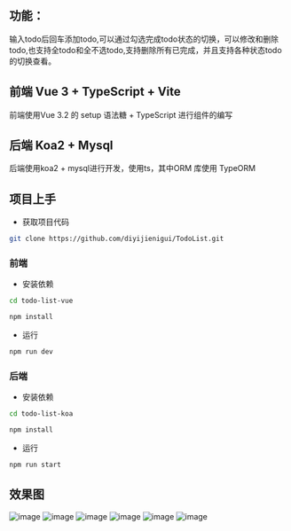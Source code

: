 ## 功能：
输入todo后回车添加todo,可以通过勾选完成todo状态的切换，可以修改和删除todo,也支持全todo和全不选todo,支持删除所有已完成，并且支持各种状态todo的切换查看。

## 前端 Vue 3 + TypeScript + Vite

前端使用Vue 3.2 的 setup 语法糖 + TypeScript 进行组件的编写

## 后端 Koa2 + Mysql

后端使用koa2 + mysql进行开发，使用ts，其中ORM 库使用 TypeORM

## 项目上手

- 获取项目代码

```bash
git clone https://github.com/diyijienigui/TodoList.git
```

### 前端
- 安装依赖

```bash
cd todo-list-vue

npm install
```

- 运行

```bash
npm run dev
```
### 后端
- 安装依赖
```bash
cd todo-list-koa

npm install
```
- 运行

```bash
npm run start
```
## 效果图
![image](https://user-images.githubusercontent.com/73346342/227224153-66a16ab0-59e8-4b28-a063-f2a8fb507c8b.png)
![image](https://user-images.githubusercontent.com/73346342/227224315-15cc1117-9a43-42ef-9f1f-a176174d954b.png)
![image](https://user-images.githubusercontent.com/73346342/227225918-81e50849-c675-420d-93ea-d9f3554b5c40.png)
![image](https://user-images.githubusercontent.com/73346342/227224520-f2c3476c-371a-4c30-bf3a-35662d60e4be.png)
![image](https://user-images.githubusercontent.com/73346342/227224666-2d376801-75ee-4207-9958-e75f40d52500.png)
![image](https://user-images.githubusercontent.com/73346342/227224582-7f87df77-5df0-49ca-b241-d10e7c83e52f.png)



